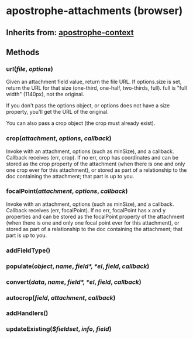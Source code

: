 # apostrophe-attachments (browser)
## Inherits from: [apostrophe-context](../apostrophe-utils/browser-apostrophe-context.md)

## Methods
### url(*file*, *options*)
Given an attachment field value,
return the file URL. If options.size is set, return the URL for
that size (one-third, one-half, two-thirds, full). full is
"full width" (1140px), not the original.

If you don't pass the options object, or options does not
have a size property, you'll get the URL of the original.

You can also pass a crop object (the crop must already exist).
### crop(*attachment*, *options*, *callback*)
Invoke with an attachment, options (such as minSize), and a callback.
Callback receives (err, crop). If no err, crop has coordinates and
can be stored as the crop property of the attachment (when there is
one and only one crop ever for this attachment), or stored as part
of a relationship to the doc containing the attachment; that part
is up to you.
### focalPoint(*attachment*, *options*, *callback*)
Invoke with an attachment, options (such as minSize), and a callback.
Callback receives (err, focalPoint). If no err, focalPoint has x and y
properties and can be stored as the focalPoint property of the attachment
(when there is one and only one focal point ever for this attachment), or
stored as part of a relationship to the doc containing the attachment; that part
is up to you.
### addFieldType()

### populate(*object*, *name*, *$field*, *$el*, *field*, *callback*)

### convert(*data*, *name*, *$field*, *$el*, *field*, *callback*)

### autocrop(*field*, *attachment*, *callback*)

### addHandlers()

### updateExisting(*$fieldset*, *info*, *field*)

